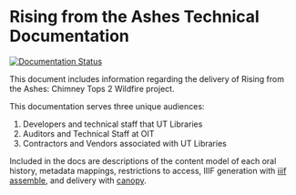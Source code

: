 # Rising from the Ashes Technical Documentation

[![Documentation Status](https://readthedocs.org/projects/rfta-data-models/badge/?version=latest)](https://rfta-data-models.readthedocs.io/en/latest/?badge=latest)

This document includes information regarding the delivery of Rising from the Ashes: Chimney Tops 2 Wildfire project.

This documentation serves three unique audiences:

1. Developers and technical staff that UT Libraries
2. Auditors and Technical Staff at OIT
3. Contractors and Vendors associated with UT Libraries

Included in the docs are descriptions of the content model of each oral history, metadata mappings, restrictions to
access, IIIF generation with [iiif assemble](https://github.com/utkdigitalinitiatives/iiif_assemble), and delivery with
[canopy](https://github.com/utkdigitalinitiatives/canopy).
